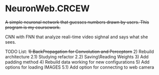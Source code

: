 # NeuronWeb.CRCEW
~~A simple neuronal network that guesses numbers drawn by users. This program is my coursework.~~

CNN with FNN that analyze reali-time video sighnal and says what she sees.

TODO List:
~~1) BackPropagation for Convolution and Perceptorn~~
2) Rebuild architecture 
2.1) Studying refactor
2.2) Saving\Reading Weights
3) Add padding method
4) Rebuild data working for new configurations
5) Add options for loading IMAGES
5.1) Add option for connecting to web camera
